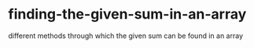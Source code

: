 # finding-the-given-sum-in-an-array
different methods through which the given sum can be found in an array
